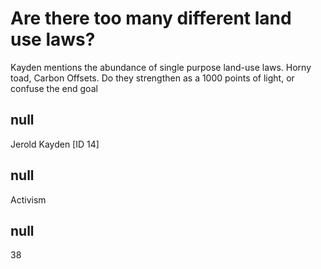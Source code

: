# Are there too many different land use laws? 

Kayden mentions the abundance of single purpose land-use laws. Horny toad, Carbon Offsets. Do they strengthen as a 1000 points of light, or confuse the end goal 

## null

Jerold Kayden [ID 14]

## null

Activism

## null

38

